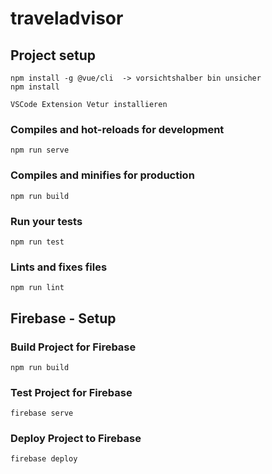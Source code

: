 # traveladvisor

## Project setup
```
npm install -g @vue/cli  -> vorsichtshalber bin unsicher
npm install

VSCode Extension Vetur installieren
```

### Compiles and hot-reloads for development
```
npm run serve
```

### Compiles and minifies for production
```
npm run build
```

### Run your tests
```
npm run test
```

### Lints and fixes files
```
npm run lint
```

## Firebase - Setup
### Build Project for Firebase
```
npm run build
```
### Test Project for Firebase
```
firebase serve
```
### Deploy Project to Firebase
```
firebase deploy
```
